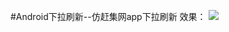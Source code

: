 #Android下拉刷新--仿赶集网app下拉刷新
效果：
![](http://ojlv24d9n.bkt.clouddn.com/17-2-2/27077822-file_1486007773873_e820.gif)

